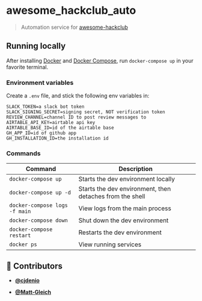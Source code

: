 <!-- DO NOT REMOVE - contributor_list:data:start:["cjdenio", "Matt-Gleich"]:end -->

# awesome_hackclub_auto

> Automation service for [awesome-hackclub](https://github.com/hackclub/awesome-hackclub)

## Running locally

After installing [Docker](https://docker.com) and [Docker Compose](https://docs.docker.com/compose), run `docker-compose up` in your favorite terminal.

### Environment variables

Create a `.env` file, and stick the following env variables in:

```
SLACK_TOKEN=a slack bot token
SLACK_SIGNING_SECRET=signing secret, NOT verification token
REVIEW_CHANNEL=channel ID to post review messages to
AIRTABLE_API_KEY=airtable api key
AIRTABLE_BASE_ID=id of the airtable base
GH_APP_ID=id of github app
GH_INSTALLATION_ID=the installation id
```

### Commands

| Command                       | Description                                              |
| ----------------------------- | -------------------------------------------------------- |
| `docker-compose up`           | Starts the dev environment locally                       |
| `docker-compose up -d`        | Starts the dev environment, then detaches from the shell |
| `docker-compose logs -f main` | View logs from the main process                          |
| `docker-compose down`         | Shut down the dev environment                            |
| `docker-compose restart`      | Restarts the dev environment                             |
| `docker ps`                   | View running services                                    |

<!-- DO NOT REMOVE - contributor_list:start -->
## 👥 Contributors


- **[@cjdenio](https://github.com/cjdenio)**

- **[@Matt-Gleich](https://github.com/Matt-Gleich)**

<!-- DO NOT REMOVE - contributor_list:end -->
